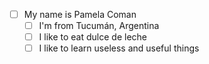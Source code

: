 - [ ] My name is Pamela Coman
     - [ ] I'm from Tucumán, Argentina
     - [ ] I like to eat dulce de leche
     - [ ] I like to learn useless and useful things 
